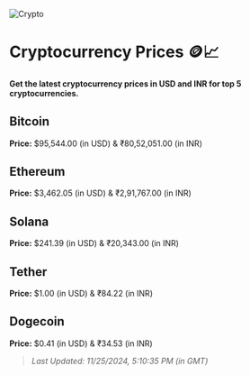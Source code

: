 
![Crypto](https://www.techguide.com.au/wp-content/uploads/2020/11/crypto3.jpeg)

# Cryptocurrency Prices 🪙📈

#### Get the latest cryptocurrency prices in USD and INR for top 5 cryptocurrencies.

## Bitcoin

**Price:** $95,544.00 (in USD) & ₹80,52,051.00 (in INR)

## Ethereum

**Price:** $3,462.05 (in USD) & ₹2,91,767.00 (in INR)

## Solana

**Price:** $241.39 (in USD) & ₹20,343.00 (in INR)

## Tether

**Price:** $1.00 (in USD) & ₹84.22 (in INR)

## Dogecoin

**Price:** $0.41 (in USD) & ₹34.53 (in INR)

> _Last Updated: 11/25/2024, 5:10:35 PM (in GMT)_
